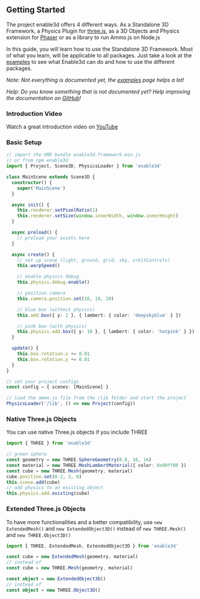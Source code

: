 ## Getting Started

The project enable3d offers 4 different ways. As a Standalone 3D Framework, a Physics Plugin for [three.js](https://threejs.org/), as a 3D Objects and Physics extension for [Phaser](http://phaser.io/) or as a library to run Ammo.js on Node.js

In this guide, you will learn how to use the Standalone 3D Framework. Most of what you learn, will be applicable to all packages. Just take a look at the [examples](https://enable3d.io/examples.html) to see what Enable3d can do and how to use the different packages.

_Note: Not everything is documented yet, the [examples](https://enable3d.io/examples.html) page helps a lot!_

_Help: Do you know something that is not documented yet? Help improving the documentation on [GitHub](https://github.com/enable3d/enable3d-website/tree/master/src/docs)!_

### Introduction Video

Watch a great introduction video on <a target="_blank" href="https://youtu.be/j6nv3JIAFLk">YouTube</a>

### Basic Setup

```ts
// import the UMD bundle enable3d.framework.min.js
// or from npm enable3d
import { Project, Scene3D, PhysicsLoader } from 'enable3d'

class MainScene extends Scene3D {
  constructor() {
    super('MainScene')
  }

  async init() {
    this.renderer.setPixelRatio(1)
    this.renderer.setSize(window.innerWidth, window.innerHeight)
  }

  async preload() {
    // preload your assets here
  }

  async create() {
    // set up scene (light, ground, grid, sky, orbitControls)
    this.warpSpeed()

    // enable physics debug
    this.physics.debug.enable()

    // position camera
    this.camera.position.set(10, 10, 20)

    // blue box (without physics)
    this.add.box({ y: 2 }, { lambert: { color: 'deepskyblue' } })

    // pink box (with physics)
    this.physics.add.box({ y: 10 }, { lambert: { color: 'hotpink' } })
  }

  update() {
    this.box.rotation.x += 0.01
    this.box.rotation.y += 0.01
  }
}

// set your project configs
const config = { scenes: [MainScene] }

// load the ammo.js file from the /lib folder and start the project
PhysicsLoader('/lib', () => new Project(config))
```

### Native Three.js Objects

You can use native Three.js objects if you include THREE

```ts
import { THREE } from 'enable3d'

// green sphere
const geometry = new THREE.SphereGeometry(0.8, 16, 16)
const material = new THREE.MeshLambertMaterial({ color: 0x00ff00 })
const cube = new THREE.Mesh(geometry, material)
cube.position.set(0.2, 3, 0)
this.scene.add(cube)
// add physics to an existing object
this.physics.add.existing(cube)
```

### Extended Three.js Objects

To have more functionalities and a better compatibility, use `new ExtendedMesh()` and `new ExtendedObject3D()` instead of `new THREE.Mesh()` and `new THREE.Object3D()`

```ts
import { THREE, ExtendedMesh, ExtendedObject3D } from 'enable3d'

const cube = new ExtendedMesh(geometry, material)
// instead of
const cube = new THREE.Mesh(geometry, material)

const object = new ExtendedObject3D()
// instead of
const object = new THREE.Object3D()
```
